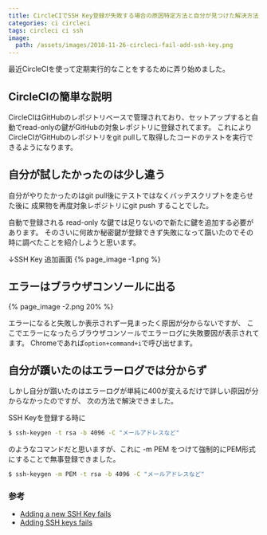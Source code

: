 ```yaml
---
title: CircleCIでSSH Key登録が失敗する場合の原因特定方法と自分が見つけた解決方法
categories: ci circleci
tags: circleci ci ssh
image:
  path: /assets/images/2018-11-26-circleci-fail-add-ssh-key.png
---
```

最近CircleCIを使って定期実行的なことをするために弄り始めました。

## CircleCIの簡単な説明
CircleCIはGitHubのレポジトリベースで管理されており、セットアップすると自動でread-onlyの鍵がGitHubの対象レポジトリに登録されてます。
これによりCircleCIがGitHubのレポジトリをgit pullして取得したコードのテストを実行できるようになります。


## 自分が試したかったのは少し違う
自分がやりたかったのはgit pull後にテストではなくバッヂスクリプトを走らせた後に
成果物を再度対象レポジトリにgit push することでした。

自動で登録される read-only な鍵では足りないので新たに鍵を追加する必要があります。
そのさいに何故か秘密鍵が登録できず失敗になって躓いたのでその時に調べたことを紹介しようと思います。

↓SSH Key 追加画面
{% page_image -1.png %}


## エラーはブラウザコンソールに出る
{% page_image -2.png 20% %}

エラーになると失敗しか表示されず一見まったく原因が分からないですが、
ここでエラーになったらブラウザコンソールでエラーログに失敗要因が表示されてます。
Chromeであれば`option+command+i`で呼び出せます。

## 自分が躓いたのはエラーログでは分からず
しかし自分が躓いたのはエラーログが単純に400が変えるだけで詳しい原因が分からなかったのですが、
次の方法で解決できました。

SSH Keyを登録する時に
```bash
$ ssh-keygen -t rsa -b 4096 -C "メールアドレスなど"
```

のようなコマンドだと思いますが、これに -m PEM をつけて強制的にPEM形式にすることで無事登録できました。

```bash
$ ssh-keygen -m PEM -t rsa -b 4096 -C "メールアドレスなど"
```


### 参考

- [Adding a new SSH Key fails](https://discuss.circleci.com/t/adding-a-new-ssh-key-fails/6862)
- [Adding SSH keys fails](https://discuss.circleci.com/t/adding-ssh-keys-fails/7747/23)
